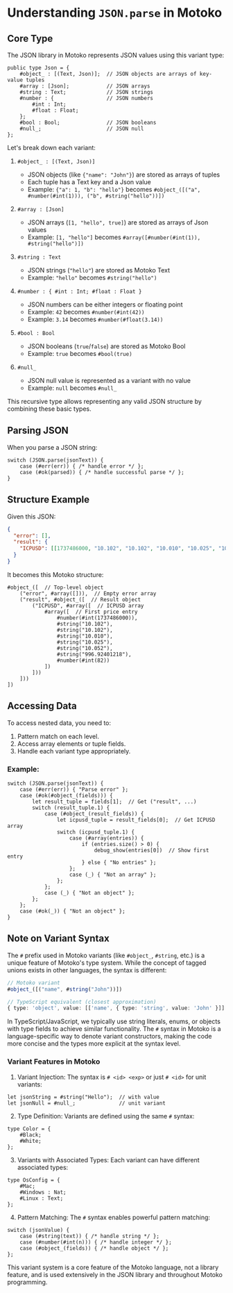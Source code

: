 # Understanding `JSON.parse` in Motoko

## Core Type

The JSON library in Motoko represents JSON values using this variant type:

```motoko
public type Json = {
    #object_ : [(Text, Json)];  // JSON objects are arrays of key-value tuples
    #array : [Json];            // JSON arrays
    #string : Text;             // JSON strings
    #number : {                 // JSON numbers
        #int : Int;
        #float : Float;
    };
    #bool : Bool;               // JSON booleans
    #null_;                     // JSON null
};
```

Let's break down each variant:

1. `#object_ : [(Text, Json)]`

   - JSON objects (like `{"name": "John"}`) are stored as arrays of tuples
   - Each tuple has a Text key and a Json value
   - Example: `{"a": 1, "b": "hello"}` becomes `#object_([("a", #number(#int(1))), ("b", #string("hello"))])`

2. `#array : [Json]`

   - JSON arrays (`[1, "hello", true]`) are stored as arrays of Json values
   - Example: `[1, "hello"]` becomes `#array([#number(#int(1)), #string("hello")])`

3. `#string : Text`

   - JSON strings (`"hello"`) are stored as Motoko Text
   - Example: `"hello"` becomes `#string("hello")`

4. `#number : { #int : Int; #float : Float }`

   - JSON numbers can be either integers or floating point
   - Example: `42` becomes `#number(#int(42))`
   - Example: `3.14` becomes `#number(#float(3.14))`

5. `#bool : Bool`

   - JSON booleans (`true`/`false`) are stored as Motoko Bool
   - Example: `true` becomes `#bool(true)`

6. `#null_`
   - JSON null value is represented as a variant with no value
   - Example: `null` becomes `#null_`

This recursive type allows representing any valid JSON structure by combining these basic types.

## Parsing JSON

When you parse a JSON string:

```motoko
switch (JSON.parse(jsonText)) {
    case (#err(err)) { /* handle error */ };
    case (#ok(parsed)) { /* handle successful parse */ };
}
```

## Structure Example

Given this JSON:

```json
{
  "error": [],
  "result": {
    "ICPUSD": [[1737486000, "10.102", "10.102", "10.010", "10.025", "10.052", "996.92401218", 82]]
  }
}
```

It becomes this Motoko structure:

```motoko
#object_([  // Top-level object
    ("error", #array([])),  // Empty error array
    ("result", #object_([  // Result object
        ("ICPUSD", #array([  // ICPUSD array
            #array([  // First price entry
                #number(#int(1737486000)),
                #string("10.102"),
                #string("10.102"),
                #string("10.010"),
                #string("10.025"),
                #string("10.052"),
                #string("996.92401218"),
                #number(#int(82))
            ])
        ]))
    ]))
])
```

## Accessing Data

To access nested data, you need to:

1. Pattern match on each level.
2. Access array elements or tuple fields.
3. Handle each variant type appropriately.

### Example:

```motoko
switch (JSON.parse(jsonText)) {
    case (#err(err)) { "Parse error" };
    case (#ok(#object_(fields))) {
        let result_tuple = fields[1];  // Get ("result", ...)
        switch (result_tuple.1) {
            case (#object_(result_fields)) {
                let icpusd_tuple = result_fields[0];  // Get ICPUSD array
                switch (icpusd_tuple.1) {
                    case (#array(entries)) {
                        if (entries.size() > 0) {
                            debug_show(entries[0])  // Show first entry
                        } else { "No entries" };
                    };
                    case (_) { "Not an array" };
                };
            };
            case (_) { "Not an object" };
        };
    };
    case (#ok(_)) { "Not an object" };
}
```

## Note on Variant Syntax

The `#` prefix used in Motoko variants (like `#object_`, `#string`, etc.) is a unique feature of Motoko's type system. While the concept of tagged unions exists in other languages, the syntax is different:

```typescript
// Motoko variant
#object_([("name", #string("John"))])

// TypeScript equivalent (closest approximation)
{ type: 'object', value: [['name', { type: 'string', value: 'John' }]] }
```

In TypeScript/JavaScript, we typically use string literals, enums, or objects with type fields to achieve similar functionality. The `#` syntax in Motoko is a language-specific way to denote variant constructors, making the code more concise and the types more explicit at the syntax level.

### Variant Features in Motoko

1. Variant Injection: The syntax is `# <id> <exp>` or just `# <id>` for unit variants:

```motoko
let jsonString = #string("Hello");  // with value
let jsonNull = #null_;              // unit variant
```

2. Type Definition: Variants are defined using the same `#` syntax:

```motoko
type Color = {
    #Black;
    #White;
};
```

3. Variants with Associated Types: Each variant can have different associated types:

```motoko
type OsConfig = {
    #Mac;
    #Windows : Nat;
    #Linux : Text;
};
```

4. Pattern Matching: The `#` syntax enables powerful pattern matching:

```motoko
switch (jsonValue) {
    case (#string(text)) { /* handle string */ };
    case (#number(#int(n))) { /* handle integer */ };
    case (#object_(fields)) { /* handle object */ };
};
```

This variant system is a core feature of the Motoko language, not a library feature, and is used extensively in the JSON library and throughout Motoko programming.
